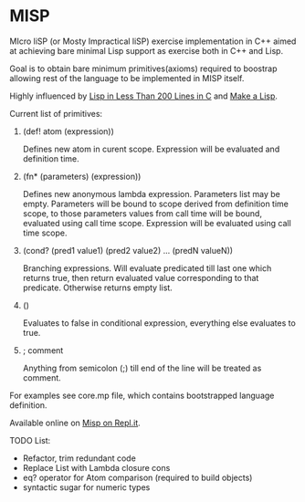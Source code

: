# MISP
MIcro liSP (or Mosty Impractical liSP) exercise implementation in C++ 
aimed at achieving bare minimal Lisp support as exercise both in C++ and Lisp.

Goal is to obtain bare minimum primitives(axioms) required to boostrap allowing rest of the
language to be implemented in MISP itself.

Highly influenced by [Lisp in Less Than 200 Lines in C](https://carld.github.io/2017/06/20/lisp-in-less-than-200-lines-of-c.html)
and [Make a Lisp](https://github.com/kanaka/mal).

Current list of primitives:

1. (def! atom (expression))

   Defines new atom in curent scope.
   Expression will be evaluated and definition time.
   
2. (fn* (parameters) (expression))

   Defines new anonymous lambda expression. Parameters list may be empty.
   Parameters will be bound to scope derived from definition time scope, to
   those parameters values from call time will be bound, evaluated using call
   time scope.
   Expression will be evaluated using call time scope.
   
3. (cond? (pred1 value1) (pred2 value2) ... (predN valueN))

   Branching expressions. Will evaluate predicated till last one which returns
   true, then return evaluated value corresponding to that predicate. Otherwise
   returns empty list.
   
4. ()

   Evaluates to false in conditional expression, everything else evaluates to true.
  
5. ; comment

   Anything from semicolon (;) till end of the line will be treated as comment.

For examples see core.mp file, which contains bootstrapped language definition.

Available online on [Misp on Repl.it](https://repl.it/@karolciba/MostlyImpracticalLisp).

TODO List:
* Refactor, trim redundant code
* Replace List with Lambda closure cons
* eq? operator for Atom comparison (required to build objects)
* syntactic sugar for numeric types


